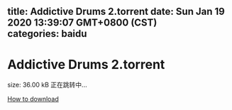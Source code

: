 
title: Addictive Drums 2.torrent
date: Sun Jan 19 2020 13:39:07 GMT+0800 (CST)    
categories: baidu
---

# Addictive Drums 2.torrent
size: 36.00 kB
 正在跳转中...
 

[How to download](https://bpcam.bemobtrk.com/go/2ceec3aa-1ca2-46d6-b9ff-aaa5c184517c?jno=4432)